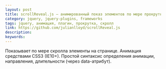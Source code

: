 ```yaml
---
layout: post
title: scrollReveal.js — анимированный показ элементов по мере прокрутки (плагин jQuery)
category: jquery, jquery-plugins, frameworks
tags: jquery, анимация, плагин, прокрутка, скролл
link: https://github.com/julianlloyd/scrollReveal.js
description:
keywords:
---
```


<p>Показывает по мере скролла элементы на странице. Анимация средствами CSS3 (IE10+). Простой синтаксис определения анимации, направления, длительности (через data-атрибут).</p>

